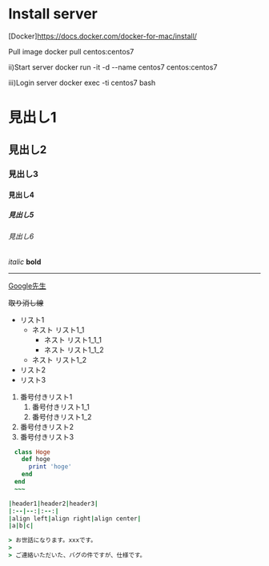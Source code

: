 

# Install server


[Docker]https://docs.docker.com/docker-for-mac/install/

Pull image
docker pull centos:centos7

ii)Start server
docker run -it -d --name centos7 centos:centos7

iii)Login server
docker exec -ti centos7 bash



# 見出し1
## 見出し2
### 見出し3
#### 見出し4
##### 見出し5
###### 見出し6

*italic*
**bold**

---

[Google先生](https://www.google.co.jp/)

~~取り消し線~~


- リスト1
    - ネスト リスト1_1
        - ネスト リスト1_1_1
        - ネスト リスト1_1_2
    - ネスト リスト1_2
- リスト2
- リスト3


1. 番号付きリスト1
    1. 番号付きリスト1_1
    1. 番号付きリスト1_2
1. 番号付きリスト2
1. 番号付きリスト3

~~~ruby
　class Hoge
　  def hoge
　    print 'hoge'
　  end
　end
　~~~

|header1|header2|header3|
|:--|--:|:--:|
|align left|align right|align center|
|a|b|c|

> お世話になります。xxxです。
>
> ご連絡いただいた、バグの件ですが、仕様です。
